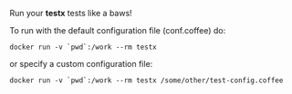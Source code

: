 Run your **testx** tests like a baws!

To run with the default configuration file (conf.coffee) do:

```
docker run -v `pwd`:/work --rm testx
```

or specify a custom configuration file:

```
docker run -v `pwd`:/work --rm testx /some/other/test-config.coffee
```
